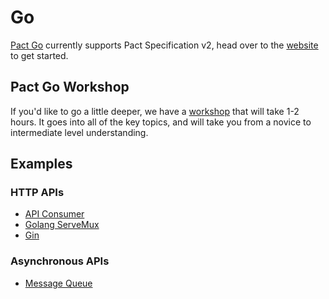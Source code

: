 # Go

[Pact Go](https://github.com/pact-foundation/pact-go/) currently supports Pact Specification v2, head over to the [website](https://github.com/pact-foundation/pact-go/) to get started.

## Pact Go Workshop

If you'd like to go a little deeper, we have a [workshop](https://github.com/pact-foundation/pact-workshop-go) that will take 1-2 hours. It goes into all of the key topics, and will take you from a novice to intermediate level understanding.

## Examples

### HTTP APIs

* [API Consumer](https://github.com/pact-foundation/pact-go/tree/master/examples/)
* [Golang ServeMux](https://github.com/pact-foundation/pact-go/tree/master/examples/mux)
* [Gin](https://github.com/pact-foundation/pact-go/tree/master/examples/gin)

### Asynchronous APIs

* [Message Queue](https://github.com/pact-foundation/pact-go/tree/master/examples/messages)

